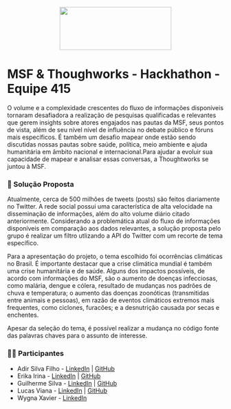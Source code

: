 <p align="center">
  <img width="260" height="100" src="https://www.msf.org/themes/custom/msf_theme/src/kss/components/icons/assets/logo-white-en.svg">
</p>

# MSF & Thoughworks - Hackhathon - Equipe 415

O volume e a complexidade crescentes do fluxo de informações disponíveis tornaram desafiadora a realização de pesquisas qualificadas e relevantes que gerem insights sobre atores engajados nas pautas da MSF, seus pontos de vista, além de seu nível nível de influência no debate público e fóruns mais específicos. É também um desafio mapear onde estão sendo discutidas nossas pautas sobre saúde, política, meio ambiente e ajuda humanitária em âmbito nacional e internacional.Para ajudar a evoluir sua capacidade de mapear e analisar essas conversas, a Thoughtworks se juntou à MSF.

### :round_pushpin: Solução Proposta

Atualmente, cerca de 500 milhões de tweets (posts) são feitos diariamente no Twitter. A rede social possui uma característica de alta velocidade na disseminação de informações, além do alto volume diário citado anteriormente. Considerando a problemática atual do fluxo de informações disponíveis em comparação aos dados relevantes, a solução proposta pelo grupo é realizar um filtro utlizando a API do Twitter com um recorte de tema específico. 

Para a apresentação do projeto, o tema escolhido foi ocorrências climáticas no Brasil. É importante destacar que a crise climática mundial é também uma crise humanitária e de saúde. Alguns dos impactos possíveis, de acordo com informações do MSF, são o aumento de doenças infecciosas, como malária, dengue e cólera, resultado de mudanças nos padrões de chuva e temperatura; o aumento das doenças zoonóticas (transmitidas entre animais e pessoas), em razão de eventos climáticos extremos mais frequentes, como ciclones, furacões; e a desnutrição causada por secas e enchentes.

Apesar da seleção do tema, é possível realizar a mudança no código fonte das palavras chaves para o assunto de interesse.

### :technologist: Participantes
* Adir Silva Filho - [LinkedIn](https://www.linkedin.com/in/adir-silva-filho/) | [GitHub](https://github.com/silva-filho) <br>
* Erika Irina - [LinkedIn](https://www.linkedin.com/in/erikairina/) | [GitHub](https://github.com/erikaisc) <br>
* Guilherme Silva - [LinkedIn](https://www.linkedin.com/in/guilherme-s-silva22/) | [GitHub](https://github.com/guilherme-s-silva/) <br>
* Lucas Viana - [LinkedIn](https://www.linkedin.com/in/lucas-viana-006156b2/) | [GitHub](https://github.com/Lukstorms) <br>
* Wygna Xavier - [LinkedIn](https://www.linkedin.com/in/wygnaxavier) <br>

